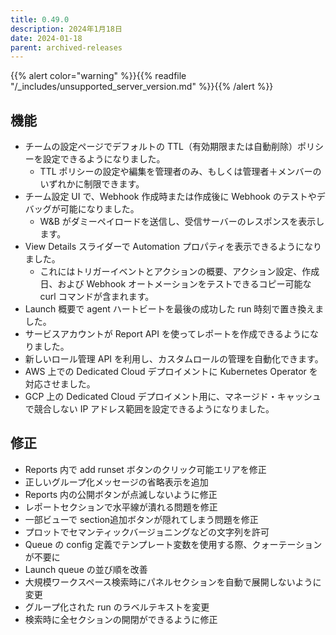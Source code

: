 ```yaml
---
title: 0.49.0
description: 2024年1月18日
date: 2024-01-18
parent: archived-releases
---
```


{{% alert color="warning" %}}{{% readfile "/_includes/unsupported_server_version.md" %}}{{% /alert %}}

## 機能

* チームの設定ページでデフォルトの TTL（有効期限または自動削除）ポリシーを設定できるようになりました。
    * TTL ポリシーの設定や編集を管理者のみ、もしくは管理者＋メンバーのいずれかに制限できます。
* チーム設定 UI で、Webhook 作成時または作成後に Webhook のテストやデバッグが可能になりました。
    * W&B がダミーペイロードを送信し、受信サーバーのレスポンスを表示します。
* View Details スライダーで Automation プロパティを表示できるようになりました。
    * これにはトリガーイベントとアクションの概要、アクション設定、作成日、および Webhook オートメーションをテストできるコピー可能な curl コマンドが含まれます。
* Launch 概要で agent ハートビートを最後の成功した run 時刻で置き換えました。
* サービスアカウントが Report API を使ってレポートを作成できるようになりました。
* 新しいロール管理 API を利用し、カスタムロールの管理を自動化できます。
* AWS 上での Dedicated Cloud デプロイメントに Kubernetes Operator を対応させました。
* GCP 上の Dedicated Cloud デプロイメント用に、マネージド・キャッシュで競合しない IP アドレス範囲を設定できるようになりました。

## 修正

* Reports 内で add runset ボタンのクリック可能エリアを修正
* 正しいグループ化メッセージの省略表示を追加
* Reports 内の公開ボタンが点滅しないように修正
* レポートセクションで水平線が潰れる問題を修正
* 一部ビューで section追加ボタンが隠れてしまう問題を修正
* プロットでセマンティックバージョニングなどの文字列を許可
* Queue の config 定義でテンプレート変数を使用する際、クォーテーションが不要に
* Launch queue の並び順を改善
* 大規模ワークスペース検索時にパネルセクションを自動で展開しないように変更
* グループ化された run のラベルテキストを変更
* 検索時に全セクションの開閉ができるように修正